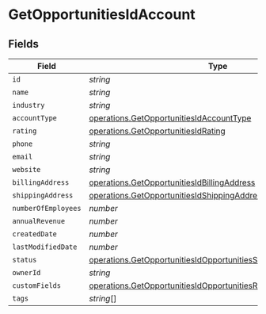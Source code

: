 # GetOpportunitiesIdAccount


## Fields

| Field                                                                                                                                              | Type                                                                                                                                               | Required                                                                                                                                           | Description                                                                                                                                        |
| -------------------------------------------------------------------------------------------------------------------------------------------------- | -------------------------------------------------------------------------------------------------------------------------------------------------- | -------------------------------------------------------------------------------------------------------------------------------------------------- | -------------------------------------------------------------------------------------------------------------------------------------------------- |
| `id`                                                                                                                                               | *string*                                                                                                                                           | :heavy_minus_sign:                                                                                                                                 | N/A                                                                                                                                                |
| `name`                                                                                                                                             | *string*                                                                                                                                           | :heavy_minus_sign:                                                                                                                                 | N/A                                                                                                                                                |
| `industry`                                                                                                                                         | *string*                                                                                                                                           | :heavy_minus_sign:                                                                                                                                 | N/A                                                                                                                                                |
| `accountType`                                                                                                                                      | [operations.GetOpportunitiesIdAccountType](../../models/operations/getopportunitiesidaccounttype.md)                                               | :heavy_minus_sign:                                                                                                                                 | N/A                                                                                                                                                |
| `rating`                                                                                                                                           | [operations.GetOpportunitiesIdRating](../../models/operations/getopportunitiesidrating.md)                                                         | :heavy_minus_sign:                                                                                                                                 | N/A                                                                                                                                                |
| `phone`                                                                                                                                            | *string*                                                                                                                                           | :heavy_minus_sign:                                                                                                                                 | N/A                                                                                                                                                |
| `email`                                                                                                                                            | *string*                                                                                                                                           | :heavy_minus_sign:                                                                                                                                 | N/A                                                                                                                                                |
| `website`                                                                                                                                          | *string*                                                                                                                                           | :heavy_minus_sign:                                                                                                                                 | N/A                                                                                                                                                |
| `billingAddress`                                                                                                                                   | [operations.GetOpportunitiesIdBillingAddress](../../models/operations/getopportunitiesidbillingaddress.md)                                         | :heavy_minus_sign:                                                                                                                                 | N/A                                                                                                                                                |
| `shippingAddress`                                                                                                                                  | [operations.GetOpportunitiesIdShippingAddress](../../models/operations/getopportunitiesidshippingaddress.md)                                       | :heavy_minus_sign:                                                                                                                                 | N/A                                                                                                                                                |
| `numberOfEmployees`                                                                                                                                | *number*                                                                                                                                           | :heavy_minus_sign:                                                                                                                                 | N/A                                                                                                                                                |
| `annualRevenue`                                                                                                                                    | *number*                                                                                                                                           | :heavy_minus_sign:                                                                                                                                 | N/A                                                                                                                                                |
| `createdDate`                                                                                                                                      | *number*                                                                                                                                           | :heavy_minus_sign:                                                                                                                                 | N/A                                                                                                                                                |
| `lastModifiedDate`                                                                                                                                 | *number*                                                                                                                                           | :heavy_minus_sign:                                                                                                                                 | N/A                                                                                                                                                |
| `status`                                                                                                                                           | [operations.GetOpportunitiesIdOpportunitiesStatus](../../models/operations/getopportunitiesidopportunitiesstatus.md)                               | :heavy_minus_sign:                                                                                                                                 | N/A                                                                                                                                                |
| `ownerId`                                                                                                                                          | *string*                                                                                                                                           | :heavy_minus_sign:                                                                                                                                 | N/A                                                                                                                                                |
| `customFields`                                                                                                                                     | [operations.GetOpportunitiesIdOpportunitiesResponseCustomFields](../../models/operations/getopportunitiesidopportunitiesresponsecustomfields.md)[] | :heavy_minus_sign:                                                                                                                                 | N/A                                                                                                                                                |
| `tags`                                                                                                                                             | *string*[]                                                                                                                                         | :heavy_minus_sign:                                                                                                                                 | N/A                                                                                                                                                |